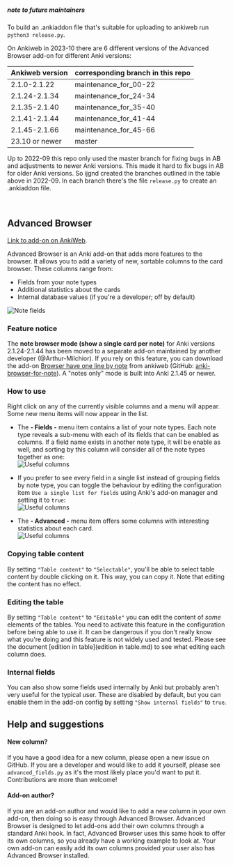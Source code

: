 ##### note to future maintainers
To build an .ankiaddon file that's suitable for uploading to ankiweb run `python3 release.py`.

On Ankiweb in 2023-10 there are 6 different versions of the Advanced Browser add-on for different Anki versions:

|Ankiweb version|corresponding branch in this repo|
| ------------- | ------------- |
|2.1.0-2.1.22|maintenance_for_00-22|
|2.1.24-2.1.34|maintenance_for_24-34|
|2.1.35-2.1.40|maintenance_for_35-40|
|2.1.41-2.1.44|maintenance_for_41-44|
|2.1.45-2.1.66|maintenance_for_45-66|
|23.10 or newer|master|

Up to 2022-09 this repo only used the master branch for fixing bugs in AB and adjustments to newer Anki versions. This made it hard to fix bugs in AB for older Anki versions. So ijgnd created the branches outlined in the table above in 2022-09. In each branch there's the file `release.py` to create an .ankiaddon file.

&nbsp;

## Advanced Browser
[Link to add-on on AnkiWeb](https://ankiweb.net/shared/info/874215009).

Advanced Browser is an Anki add-on that adds more features to the browser. It allows you to add a variety of new, sortable columns to the card browser. These columns range from:
- Fields from your note types
- Additional statistics about the cards
- Internal database values (if you're a developer; off by default)

![Note fields](https://raw.github.com/hssm/advanced-browser/master/docs/screenshot_info.png)

### Feature notice

The **note browser mode (show a single card per note)** for Anki versions 2.1.24-2.1.44 has been moved to a separate add-on maintained by another developer (@Arthur-Milchior). If you rely on this feature, you can download the add-on [Browser have one line by note](https://ankiweb.net/shared/info/797076357) from ankiweb (GitHub: [anki-browser-for-note](https://github.com/Arthur-Milchior/anki-browser-for-note)). A "notes only" mode is built into Anki 2.1.45 or newer.

### How to use
Right click on any of the currently visible columns and a menu will appear. Some new menu items will now appear in the list.

- The **- Fields -** menu item contains a list of your note types. Each note type reveals a sub-menu with each of its fields that can be enabled as columns. If a field name exists in another note type, it will be enable as well, and sorting by this column will consider all of the note types together as one:<br>![Useful columns](https://raw.github.com/hssm/advanced-browser/master/docs/context_note.png)

- If you prefer to see every field in a single list instead of grouping fields by note type, you can toggle the behaviour by editing the configuration item `Use a single list for fields` using Anki's add-on manager and setting it to `true`:<br>![Useful columns](https://raw.github.com/hssm/advanced-browser/master/docs/context_flat.png)

- The **- Advanced -** menu item offers some columns with interesting statistics about each card.<br>![Useful columns](https://raw.github.com/hssm/advanced-browser/master/docs/context_stats.png)

### Copying table content
By setting `"Table content"` to `"Selectable"`, you'll be able to select table content by double clicking on it. This way, you can copy it. Note that editing the content has no effect.

### Editing the table
By setting `"Table content"` to `"Editable"` you can edit the content of *some* elements of the tables. You need to activate this feature in the configuration before being able to use it. It can be dangerous if you don't really know what you're doing and this feature is not widely used and tested. Please see the document [edition in table](edition in table.md) to see what editing each column does.

### Internal fields
You can also show some fields used internally by Anki but probably aren't very useful for the typical user. These are disabled by default, but you can enable them in the add-on config by setting `"Show internal fields"` to `true`. 

## Help and suggestions

#### New column?
If you have a good idea for a new column, please open a new issue on GitHub. If you are a developer and would like to add it yourself, please see `advanced_fields.py` as it's the most likely place you'd want to put it. Contributions are more than welcome!

#### Add-on author?
If you are an add-on author and would like to add a new column in your own add-on, then doing so is easy through Advanced Browser. Advanced Browser is designed to let add-ons add their own columns through a standard Anki hook. In fact, Advanced Browser uses this same hook to offer its own columns, so you already have a working example to look at. Your own add-on can easily add its own columns provided your user also has Advanced Browser installed.
